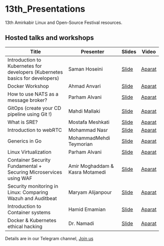 # 13th_Presentations

13th Amirkabir Linux and Open-Source Festival resources.

## Hosted talks and workshops
|Title|Presenter|Slides|Video|
|--|--|--|--|
|Introduction to Kubernetes for developers (Kubernetes basics for developers)|Saman Hoseini| [Slide]() | [Aparat]() |
|Docker Workshop|Ahmad Anvari| [Slide]() | [Aparat]() |
|How to use NATS as a message broker?|Parham Alvani| [Slide]() | [Aparat]() |
|GitOps (create your CD pipeline using Git !)|Mahdi Mallaki| [Slide]() | [Aparat]() |
|What is SRE?|Mostafa Meshkati| [Slide]() | [Aparat]() |
|Introduction to webRTC|Mohammad Nasr| [Slide]() | [Aparat]() |
|Generics in Go|MohammadMehdi Teymorian| [Slide]() | [Aparat]() |
|Linux Virtualization|Parham Alvani| [Slide]() | [Aparat]() |
|Container Security Fundamental + Securing Microservices using WAF|Amir Moghaddam & Kasra Motamedi| [Slide]() | [Aparat]() |
|Security monitoring in Linux: Comparing Wazuh and Auditbeat|Maryam Alijanpour| [Slide]() | [Aparat]() |
|Introduction to Container systems|Hamid Emamian| [Slide]()| [Aparat]() |
|Docker & Kubernetes ethical hacking|Dr. Namadi| [Slide]() | [Aparat]() |


Details are in our Telegram channel, [Join us](https://t.me/LinuxFest)
